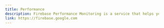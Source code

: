 ```yaml
---
title: Performance
description: Firebase Performance Monitoring is a service that helps you to gain insight into the performance characteristics of your Apple, Android, and web apps.
link: https://firebase.google.com
---
```

